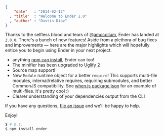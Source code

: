 ```json
{
    "date"   : "2014-02-12"
  , "title"  : "Welcome to Ender 2.0"
  , "author" : "Dustin Diaz"
}
```

Thanks to the selfless blood and tears of
@[amccollum](https://github.com/amccollum), Ender has landed at `2.0.0`.
There's a bunch of new features! Aside from a plethora of bug fixes
and improvements — here are the major highlights which will hopefully
entice you to begin using Ender in your next project.

 * anything [npm can
   install](https://www.npmjs.org/doc/json.html#dependencies),
Ender can too!
 * The minifier has been upgraded to [Uglify
   2](https://github.com/mishoo/UglifyJS2)
 * Source map support!
 * New `Module` runtime object for a better `require`! This
   supports multi-file modules, internal/relative requires, requiring
submodules, and better CommonJS compatibility. See [when.js
package.json](https://github.com/cujojs/when/blob/master/package.json#L50)
for an example of multi-files. It's pretty cool :)
 * Clearer understanding of your dependencies output from the CLI

If you have any questions, [file an
issue](https://github.com/ender-js/Ender/issues/new) and we'll be
happy to help.

Enjoy!


```sh
$ # p.s.
$ npm install ender
```
